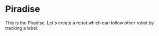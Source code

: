 # Piradise
This is the Piradise. Let's create a robot which can follow other robot by tracking a label.
